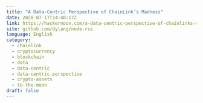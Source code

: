 ```yaml
---
title: "A Data-Centric Perspective of ChainLink’s Madness"
date: 2020-07-17T14:48:17Z
link: https://hackernoon.com/a-data-centric-perspective-of-chainlinks-madness-36143x9f?source=rss&utm_medium=RSS&utm_source=news.12bit.vn
site: github.com/dylang/node-rss
language: English
category:
  - chainlink
  - cryptocurrency
  - blockchain
  - data
  - data-centric
  - data-centric-perspective
  - crypto-assets
  - to-the-moon
draft: false
---
```

